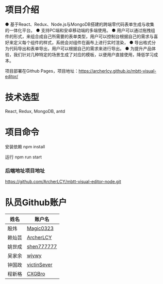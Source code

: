 # 项目介绍
● 基于React、Redux、Node.js与MongoDB搭建的跨端零代码表单生成与收集的一体化平台。
● 支持PC端和安卓移动端的多端使用。
● 用户可以通过拖拽组件的形式，来组合成自己所需要的表单类型，用户可以控制台根据自己的需求与喜好来定义每个组件的样式，系统会对组件在画布上进行实时渲染，
● 导出格式分为代码导出和表单导出，用户可以根据自己的需求来进行导出。
● 为提升产品体验，我们针对几种特定的场景生成了对应的模板，以便用户直接使用，降低学习成本。

项目部署在Github Pages，项目地址：https://archerlcy.github.io/mbtt-visual-editor/

# 技术选型
React, Redux, MongoDB, antd

# 项目命令

安装依赖
npm install

运行
npm run start

### 后端地址项目地址
https://github.com/ArcherLCY/mbtt-visual-editor-node.git

# 队员Github账户

| 姓名   | 账户名                                        |
| ------ | --------------------------------------------- |
| 殷炜   | [Magic0323](https://github.com/Magic0323)     |
| 赖灿芸 | [ArcherLCY](https://github.com/ArcherLCY)     |
| 姚世成 | [shen777777](https://github.com/shen777777)   |
| 吴家余 | [wjywy](https://github.com/wjywy)             |
| 钟国政 | [victinSever](https://github.com/victinSever) |
| 程新格 | [CXGBro](https://github.com/CXGBro)           |

